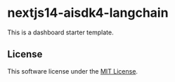 # nextjs14-aisdk4-langchain

This is a dashboard starter template.

## License

This software license under the [MIT License](LICENSE).
